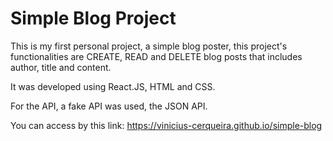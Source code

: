 # Simple Blog Project

This is my first personal project, a simple blog poster, this project's functionalities are CREATE, READ and DELETE blog posts that includes author, title and content.

It was developed using React.JS, HTML and CSS.

For the API, a fake API was used, the JSON API.

You can access by this link:
https://vinicius-cerqueira.github.io/simple-blog
